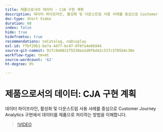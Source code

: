 ```yaml
---
title: 제품으로서의 데이터 - CJA 구현 계획
description: 데이터 파이프라인, 활성화 및 다운스트림 사용 사례를 중심으로 Customer Journey Analytics 구현에서 데이터를 제품으로 처리하는 방법을 이해합니다.
doc-type: Short Video
duration: 60
index: false
hide: true
hidefromtoc: true
recommendations: noCatalog, noDisplay
exl-id: ffbf29b1-be7a-4477-bc47-0f6fa4e6b944
source-git-commit: 91fc9e0831f5538ea1d0f6d42c537c3705b4c30e
workflow-type: tm+mt
source-wordcount: '62'
ht-degree: 0%

---
```


# 제품으로서의 데이터: CJA 구현 계획

데이터 파이프라인, 활성화 및 다운스트림 사용 사례를 중심으로 Customer Journey Analytics 구현에서 데이터를 제품으로 처리하는 방법을 이해합니다.

<!-- 62_S113_3442460_59_data-as-a-product-planning-your-cja-implementation -->
>[!VIDEO](https://video.tv.adobe.com/v/3458332/?learn=on&enablevpops=true)
